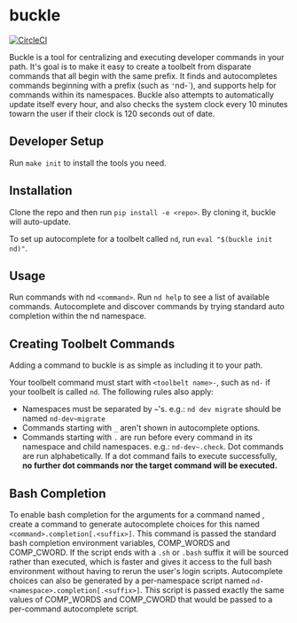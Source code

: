 # buckle

[![CircleCI](https://circleci.com/gh/Nextdoor/buckle.svg?style=shield)](https://circleci.com/gh/Nextdoor/buckle)

Buckle is a tool for centralizing and executing developer commands in
your path. It's goal is to make it easy to create a toolbelt from
disparate commands that all begin with the same prefix. It finds and
autocompletes commands beginning with a prefix (such as `'`nd-`), and
supports help for commands within its namespaces. Buckle also attempts
to automatically update itself every hour, and also checks the system
clock every 10 minutes towarn the user if their clock is 120 seconds out
of date.


## Developer Setup

Run `make init` to install the tools you need.

## Installation

Clone the repo and then run `pip install -e <repo>`.  By cloning it,
buckle will auto-update.

To set up autocomplete for a toolbelt called `nd`, run
`eval "$(buckle init nd)"`.

## Usage

Run commands with nd `<command>`.  Run `nd help` to see a list of
available commands. Autocomplete and discover commands by trying
standard auto completion within the nd namespace.

## Creating Toolbelt Commands

Adding a command to buckle is as simple as including it to your
path.

Your toolbelt command must start with `<toolbelt name>-`, such as `nd-`
if your toolbelt is called `nd`. The following rules also apply:

* Namespaces must be separated by **`~`**'s. e.g.: `nd dev migrate`
should be named `nd-dev~migrate`
* Commands starting with `_` aren't shown in autocomplete options.
* Commands starting with `.` are run before every command in its
namespace and child namespaces. e.g.: `nd-dev~.check`. Dot commands are
run alphabetically. If a dot command fails to execute
successfully, **no further dot commands nor the target command will
be executed.**

## Bash Completion

To enable bash completion for the arguments for a command named
<command>, create a command to generate autocomplete choices for this
named `<command>.completion[.<suffix>]`.  This command is passed the
standard bash completion environment variables, COMP_WORDS and
COMP_CWORD.  If the script ends with a `.sh` or `.bash` suffix it will
be sourced rather than executed, which is faster and gives it access to
the full bash environment without having to rerun the user's login
scripts.  Autocomplete choices can also be generated by a per-namespace
script named `nd-<namespace>.completion[.<suffix>]`.  This script is
passed exactly the same values of COMP_WORDS and COMP_CWORD that would
be passed to a per-command autocomplete script.
